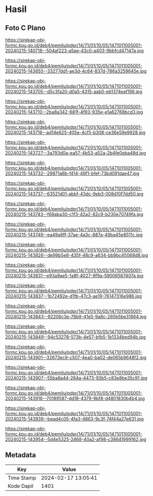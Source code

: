# Hasil

## Foto C Plano

https://sirekap-obj-formc.kpu.go.id/deb4/pemilu/pdpr/14/71/01/10/05/1471011005001-20240215-140718--504af223-a5ae-43c0-a403-9bbfcd47147a.jpg

https://sirekap-obj-formc.kpu.go.id/deb4/pemilu/pdpr/14/71/01/10/05/1471011005001-20240215-143655--33277dd1-ae3d-4c64-837d-786a3259645e.jpg

https://sirekap-obj-formc.kpu.go.id/deb4/pemilu/pdpr/14/71/01/10/05/1471011005001-20240215-143705--d5c3fa20-d0a5-4315-aab0-eb1374eaf196.jpg

https://sirekap-obj-formc.kpu.go.id/deb4/pemilu/pdpr/14/71/01/10/05/1471011005001-20240215-143710--2ba8a342-681f-4f93-935e-e1a62768bcd3.jpg

https://sirekap-obj-formc.kpu.go.id/deb4/pemilu/pdpr/14/71/01/10/05/1471011005001-20240215-143716--ad14e625-405e-4cf5-b308-ce36e59e9928.jpg

https://sirekap-obj-formc.kpu.go.id/deb4/pemilu/pdpr/14/71/01/10/05/1471011005001-20240215-143727--3a793d0a-ea57-4b53-a52a-2b4fe0eba48d.jpg

https://sirekap-obj-formc.kpu.go.id/deb4/pemilu/pdpr/14/71/01/10/05/1471011005001-20240215-143732--29871a6b-f414-49f1-bfef-73bd091dae47.jpg

https://sirekap-obj-formc.kpu.go.id/deb4/pemilu/pdpr/14/71/01/10/05/1471011005001-20240215-143737--63521d01-abbf-43dc-9eb3-008d10f7dd50.jpg

https://sirekap-obj-formc.kpu.go.id/deb4/pemilu/pdpr/14/71/01/10/05/1471011005001-20240215-143743--f68aba30-c1f3-42a2-82c9-b230e70749fa.jpg

https://sirekap-obj-formc.kpu.go.id/deb4/pemilu/pdpr/14/71/01/10/05/1471011005001-20240215-143749--ea49a6ff-37ae-4a3c-887a-49ba45e8511c.jpg

https://sirekap-obj-formc.kpu.go.id/deb4/pemilu/pdpr/14/71/01/10/05/1471011005001-20240215-143826--de99b5e8-435f-48c9-a634-bb9bc45068d8.jpg

https://sirekap-obj-formc.kpu.go.id/deb4/pemilu/pdpr/14/71/01/10/05/1471011005001-20240215-143831--e93a9ae5-1a8f-4027-9f9a-59006567407a.jpg

https://sirekap-obj-formc.kpu.go.id/deb4/pemilu/pdpr/14/71/01/10/05/1471011005001-20240215-143837--1b72492e-d1fb-47c3-ae19-76147316e986.jpg

https://sirekap-obj-formc.kpu.go.id/deb4/pemilu/pdpr/14/71/01/10/05/1471011005001-20240215-143843--92206c3e-78b9-41e5-9a8c-265b5be31864.jpg

https://sirekap-obj-formc.kpu.go.id/deb4/pemilu/pdpr/14/71/01/10/05/1471011005001-20240215-143849--94c53278-573b-4e57-bfb5-1b1334bed94b.jpg

https://sirekap-obj-formc.kpu.go.id/deb4/pemilu/pdpr/14/71/01/10/05/1471011005001-20240215-143901--32673ec9-c507-4ea0-ba02-de065b9648f2.jpg

https://sirekap-obj-formc.kpu.go.id/deb4/pemilu/pdpr/14/71/01/10/05/1471011005001-20240215-143907--55ba8a44-264a-4473-93b5-c83e8be35c91.jpg

https://sirekap-obj-formc.kpu.go.id/deb4/pemilu/pdpr/14/71/01/10/05/1471011005001-20240215-143916--70189587-dd18-4379-9bf8-d4801830b4b4.jpg

https://sirekap-obj-formc.kpu.go.id/deb4/pemilu/pdpr/14/71/01/10/05/1471011005001-20240215-143939--bead4c05-4fa3-4863-9c3f-74f44a27e631.jpg

https://sirekap-obj-formc.kpu.go.id/deb4/pemilu/pdpr/14/71/01/10/05/1471011005001-20240215-143954--5d4e5325-2468-40a2-af98-c38641999162.jpg


## Metadata

| Key        | Value               |
| ---------- | ------------------- |
| Time Stamp | 2024-02-17 13:05:41 |
| Kode Dapil | 1401                |



